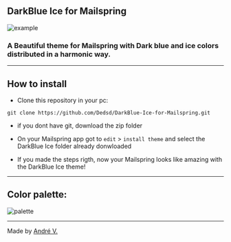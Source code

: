 ## DarkBlue Ice for Mailspring
![example](https://cdn.discordapp.com/attachments/774302890142597160/863142837234827314/unknown.png)
### A Beautiful theme for Mailspring with Dark blue and ice colors distributed in a harmonic way.

---

## How to install

* Clone this repository in your pc:
```
git clone https://github.com/Dedsd/DarkBlue-Ice-for-Mailspring.git
```
* if you dont have git, download the zip folder

* On your Mailspring app got to `edit` > `install theme` and select the DarkBlue Ice folder already donwloaded

* If you made the steps rigth, now your Mailspring looks like amazing with the DarkBlue Ice theme!

---

## Color palette:
![palette](https://cdn.discordapp.com/attachments/774302890142597160/863092467355746304/unknown.png)

---

Made by [André V.](https://github.com/Dedsd)